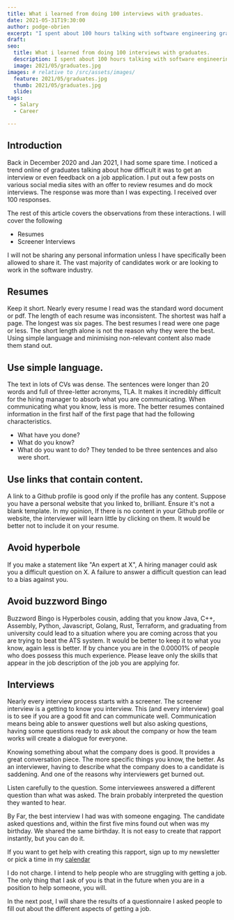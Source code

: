 ```yaml
---
title: What i learned from doing 100 interviews with graduates.
date: 2021-05-31T19:30:00
author: podge-obrien
excerpt: "I spent about 100 hours talking with software engineering graduates who found it difficult to find jobs in the last 18 months" # Quotation marks allow colons, semicolons, etc.
draft:
seo:
  title: What i learned from doing 100 interviews with graduates.
  description: I spent about 100 hours talking with software engineering graduates who found it difficult to find jobs in the last 18 months
  image: 2021/05/graduates.jpg
images: # relative to /src/assets/images/
  feature: 2021/05/graduates.jpg
  thumb: 2021/05/graduates.jpg
  slide:
tags:
  - Salary
  - Career

---
```




## Introduction
Back in December 2020 and Jan 2021, I had some spare time.
I noticed a trend online of graduates talking about how difficult it was to get an interview or even feedback on a job application. I put out a few posts on various social media sites with an offer to review resumes and do mock interviews.
The response was more than I was expecting. I received over 100 responses.

The rest of this article covers the observations from these interactions.
I will cover the following
- Resumes
- Screener Interviews

I will not be sharing any personal information unless I have specifically been allowed to share it.
The vast majority of candidates work or are looking to work in the software industry.

## Resumes
Keep it short.
Nearly every resume I read was the standard word document or pdf. The length of each resume was inconsistent. The shortest was half a page. The longest was six pages.
The best resumes I read were one page or less. The short length alone is not the reason why they were the best. Using simple language and minimising non-relevant content also made them stand out.

## Use simple language.
The text in lots of CVs was dense. The sentences were longer than 20 words and full of three-letter acronyms, TLA. It makes it incredibly difficult for the hiring manager to absorb what you are communicating.
When communicating what you know, less is more.
The better resumes contained information in the first half of the first page that had the following characteristics.
- What have you done?
- What do you know?
- What do you want to do?
They tended to be three sentences and also were short.

## Use links that contain content.
A link to a Github profile is good only if the profile has any content.
Suppose you have a personal website that you linked to, brilliant. Ensure it's not a blank template.
In my opinion, If there is no content in your Github profile or website, the interviewer will learn little by clicking on them. It would be better not to include it on your resume.

## Avoid hyperbole
If you make a statement like "An expert at X", A hiring manager could ask you a difficult question on X. A failure to answer a difficult question can lead to a bias against you. 

## Avoid buzzword Bingo
Buzzword Bingo is Hyperboles cousin, adding that you know Java, C++, Assembly, Python, Javascript, Golang, Rust, Terraform, and graduating from university could lead to a situation where you are coming across that you are trying to beat the ATS system. It would be better to keep it to what you know, again less is better. If by chance you are in the 0.00001% of people who does possess this much experience. Please leave only the skills that appear in the job description of the job you are applying for.

## Interviews
Nearly every interview process starts with a screener. The screener interview is a getting to know you interview. This (and every interview) goal is to see if you are a good fit and can communicate well.
Communication means being able to answer questions well but also asking questions, having some questions ready to ask about the company or how the team works will create a dialogue for everyone. 

Knowing something about what the company does is good. It provides a great conversation piece. The more specific things you know, the better. 
As an interviewer, having to describe what the company does to a candidate is saddening. And one of the reasons why interviewers get burned out.

Listen carefully to the question. Some interviewees answered a different question than what was asked. The brain probably interpreted the question they wanted to hear.

By Far, the best interview I had was with someone engaging. The candidate asked questions and, within the first five mins found out when was my birthday. We shared the same birthday. It is not easy to create that rapport instantly, but you can do it.

If you want to get help with creating this rapport, sign up to my newsletter or pick a time in my [calendar](https://calendly.com/podgeypooos/)

I do not charge. I intend to help people who are struggling with getting a job. The only thing that I ask of you is that in the future when you are in a position to help someone, you will.

In the next post, I will share the results of a questionnaire I asked people to fill out about the different aspects of getting a job.